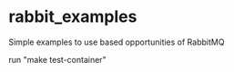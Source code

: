 # rabbit_examples
Simple examples to use based opportunities  of RabbitMQ

run "make test-container"
